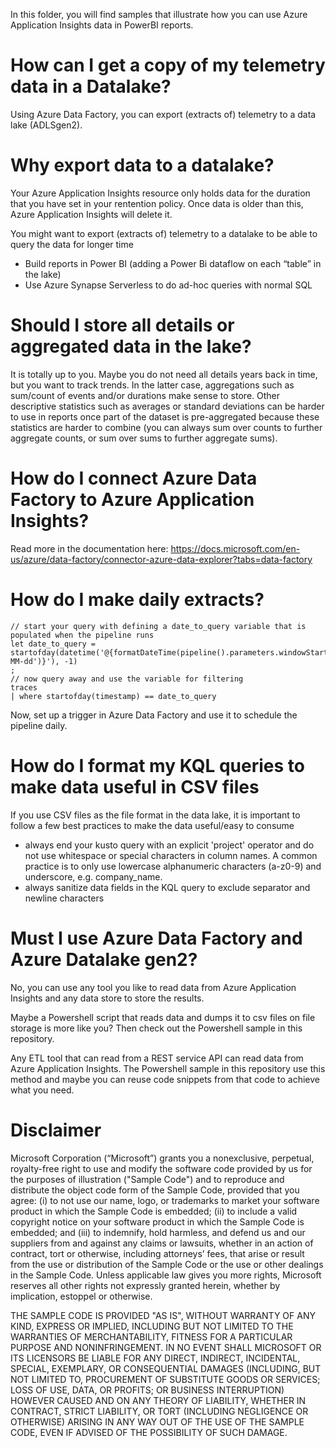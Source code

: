 In this folder, you will find samples that illustrate how you can use Azure Application Insights data in PowerBI reports.

# How can I get a copy of my telemetry data in a Datalake?
Using Azure Data Factory, you can export (extracts of) telemetry to a data lake (ADLSgen2). 


# Why export data to a datalake?
Your Azure Application Insights resource only holds data for the duration that you have set in your rentention policy. Once data is older than this, Azure Application Insights will delete it. 

You might want to export (extracts of) telemetry to a datalake to be able to query the data for longer time
- Build reports in Power BI (adding a Power Bi dataflow on each “table” in the lake)
- Use Azure Synapse Serverless to do ad-hoc queries with normal SQL

# Should I store all details or aggregated data in the lake?
It is totally up to you. Maybe you do not need all details years back in time, but you want to track trends. In the latter case, aggregations such as sum/count of events and/or durations make sense to store. Other descriptive statistics such as averages or standard deviations can be harder to use in reports once part of the dataset is pre-aggregated because these statistics are harder to combine (you can always sum over counts to further aggregate counts, or sum over sums to further aggregate sums).

# How do I connect Azure Data Factory to Azure Application Insights?
<!-- To read data from Azure Application Insights in Azure Data Factory, you need to 
- Open Azure Data Factory Studio from your Azure Data Factory and go to the Author menu
- Create a new pipeline and add a Copy Data activity
-  -->

Read more in the documentation here: https://docs.microsoft.com/en-us/azure/data-factory/connector-azure-data-explorer?tabs=data-factory

# How do I make daily extracts?
```kql
// start your query with defining a date_to_query variable that is populated when the pipeline runs
let date_to_query = startofday(datetime('@{formatDateTime(pipeline().parameters.windowStart,'yyyy-MM-dd')}'), -1)
;
// now query away and use the variable for filtering
traces
| where startofday(timestamp) == date_to_query
```

Now, set up a trigger in Azure Data Factory and use it to schedule the pipeline daily.

# How do I format my KQL queries to make data useful in CSV files
If you use CSV files as the file format in the data lake, it is important to follow a few best practices to make the data useful/easy to consume
- always end your kusto query with an explicit 'project' operator and do not use whitespace or special characters in column names. A common practice is to only use lowercase alphanumeric characters (a-z0-9) and underscore, e.g. company_name.
- always sanitize data fields in the KQL query to exclude separator and newline characters


# Must I use Azure Data Factory and Azure Datalake gen2?
No, you can use any tool you like to read data from Azure Application Insights and any data store to store the results. 

Maybe a Powershell script that reads data and dumps it to csv files on file storage is more like you? Then check out the Powershell sample in this repository.

Any ETL tool that can read from a REST service API can read data from Azure Application Insights. The Powershell sample in this repository use this method and maybe you can reuse code snippets from that code to achieve what you need.

# Disclaimer
Microsoft Corporation (“Microsoft”) grants you a nonexclusive, perpetual, royalty-free right to use and modify the software code provided by us for the purposes of illustration  ("Sample Code") and to reproduce and distribute the object code form of the Sample Code, provided that you agree: (i) to not use our name, logo, or trademarks to market your software product in which the Sample Code is embedded; (ii) to include a valid copyright notice on your software product in which the Sample Code is embedded; and (iii) to indemnify, hold harmless, and defend us and our suppliers from and against any claims or lawsuits, whether in an action of contract, tort or otherwise, including attorneys’ fees, that arise or result from the use or distribution of the Sample Code or the use or other dealings in the Sample Code. Unless applicable law gives you more rights, Microsoft reserves all other rights not expressly granted herein, whether by implication, estoppel or otherwise. 

THE SAMPLE CODE IS PROVIDED "AS IS", WITHOUT WARRANTY OF ANY KIND, EXPRESS OR IMPLIED, INCLUDING BUT NOT LIMITED TO THE WARRANTIES OF MERCHANTABILITY, FITNESS FOR A PARTICULAR PURPOSE AND NONINFRINGEMENT. IN NO EVENT SHALL MICROSOFT OR ITS LICENSORS BE LIABLE FOR ANY DIRECT, INDIRECT, INCIDENTAL, SPECIAL, EXEMPLARY, OR CONSEQUENTIAL DAMAGES (INCLUDING, BUT NOT LIMITED TO, PROCUREMENT OF SUBSTITUTE GOODS OR SERVICES; LOSS OF USE, DATA, OR PROFITS; OR BUSINESS INTERRUPTION) HOWEVER CAUSED AND ON ANY THEORY OF LIABILITY, WHETHER IN CONTRACT, STRICT LIABILITY, OR TORT (INCLUDING NEGLIGENCE OR OTHERWISE) ARISING IN ANY WAY OUT OF THE USE OF THE SAMPLE CODE, EVEN IF ADVISED OF THE POSSIBILITY OF SUCH DAMAGE.
